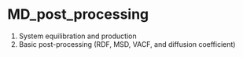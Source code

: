 # MD_post_processing

1. System equilibration and production
2. Basic post-processing (RDF, MSD, VACF, and diffusion coefficient)
